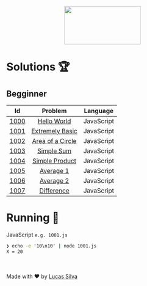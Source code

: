 <p align="center">
  <img width="200" height="100" src="https://resources.beecrowd.com.br/judge/img/5.0/logo-beecrowd.png?1635097036">
</p>

# Solutions 🏆

## Begginner

| Id |               Problem           |                                                  Language                              |
|:--:|:----------------------------------------:|:-----------------------------------------------------------------------------:|
|[1000](./01_BEGINNER/JavaScript/1000.js)|[Hello World](https://www.beecrowd.com.br/judge/en/problems/view/1001)|JavaScript|
|[1001](./01_BEGINNER/JavaScript/1001.js)|[Extremely Basic](https://www.beecrowd.com.br/judge/en/problems/view/1001)|JavaScript|
|[1002](./01_BEGINNER/JavaScript/1002.js)|[Area of a Circle](https://www.beecrowd.com.br/judge/en/problems/view/1002)|JavaScript|
|[1003](./01_BEGINNER/JavaScript/1003.js)|[Simple Sum](https://www.beecrowd.com.br/judge/en/problems/view/1003)|JavaScript|
|[1004](./01_BEGINNER/JavaScript/1004.js)|[Simple Product](https://www.beecrowd.com.br/judge/en/problems/view/1004)|JavaScript|
|[1005](./01_BEGINNER/JavaScript/1005.js)|[Average 1](https://www.beecrowd.com.br/judge/en/problems/view/1005)|JavaScript|
|[1006](./01_BEGINNER/JavaScript/1006.js)|[Average 2](https://www.beecrowd.com.br/judge/en/problems/view/1006)|JavaScript|
|[1007](./01_BEGINNER/JavaScript/1007.js)|[Difference](https://www.beecrowd.com.br/judge/en/problems/view/1007)|JavaScript|

# Running 🏃

JavaScript `e.g. 1001.js`
```cmd
❯ echo -e '10\n10' | node 1001.js
X = 20
```

<br><br>
Made with :heart: by <a href="https://github.com/lucasluizss" target="_blank">Lucas Silva</a>